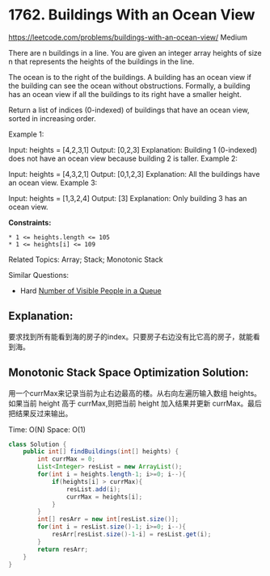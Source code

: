 # 1762. Buildings With an Ocean View
<https://leetcode.com/problems/buildings-with-an-ocean-view/>
Medium

There are n buildings in a line. You are given an integer array heights of size n that represents the heights of the buildings in the line.

The ocean is to the right of the buildings. A building has an ocean view if the building can see the ocean without obstructions. Formally, a building has an ocean view if all the buildings to its right have a smaller height.

Return a list of indices (0-indexed) of buildings that have an ocean view, sorted in increasing order.

 

Example 1:

Input: heights = [4,2,3,1]
Output: [0,2,3]
Explanation: Building 1 (0-indexed) does not have an ocean view because building 2 is taller.
Example 2:

Input: heights = [4,3,2,1]
Output: [0,1,2,3]
Explanation: All the buildings have an ocean view.
Example 3:

Input: heights = [1,3,2,4]
Output: [3]
Explanation: Only building 3 has an ocean view.
 

**Constraints:**

    * 1 <= heights.length <= 105
    * 1 <= heights[i] <= 109

Related Topics: Array; Stack; Monotonic Stack

Similar Questions:
* Hard [Number of Visible People in a Queue](https://leetcode.com/problems/number-of-visible-people-in-a-queue/)


## Explanation: 
要求找到所有能看到海的房子的index。只要房子右边没有比它高的房子，就能看到海。

## Monotonic Stack Space Optimization Solution:
用一个currMax来记录当前为止右边最高的楼。从右向左遍历输入数组 heights。如果当前 height 高于 currMax,则把当前 height 加入结果并更新 currMax。最后把结果反过来输出。

Time: O(N)
Space: O(1)

```java
class Solution {
    public int[] findBuildings(int[] heights) {
        int currMax = 0;
        List<Integer> resList = new ArrayList();
        for(int i = heights.length-1; i>=0; i--){
            if(heights[i] > currMax){
                resList.add(i);
                currMax = heights[i];
            }
        }
        int[] resArr = new int[resList.size()];
        for(int i = resList.size()-1; i>=0; i--){
            resArr[resList.size()-1-i] = resList.get(i);
        }
        return resArr;
    }
}
```